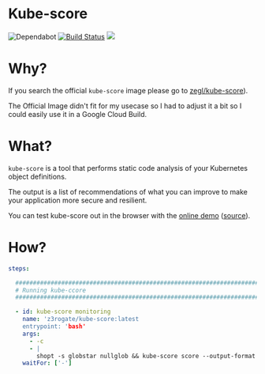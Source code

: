 # Kube-score

![Dependabot](https://flat.badgen.net/dependabot/steinbrueckri/docker-kube-score?icon=dependabot)
[![Build Status](https://travis-ci.com/steinbrueckri/docker-kube-score.svg?branch=master)](https://travis-ci.com/steinbrueckri/docker-kube-score)
[![](https://images.microbadger.com/badges/version/z3rogate/kube-score.svg)](https://hub.docker.com/r/z3rogate/kube-score)

# Why?

If you search the official `kube-score` image please go to [zegl/kube-score](https://github.com/zegl/kube-score/)).

The Official Image didn't fit for my usecase so I had to adjust it a bit so I could easily use it in a Google Cloud Build.

# What?

`kube-score` is a tool that performs static code analysis of your Kubernetes object definitions.

The output is a list of recommendations of what you can improve to make your application more secure and resilient.

You can test kube-score out in the browser with the [online demo](https://kube-score.com) ([source](https://github.com/kube-score/web)).

# How?

```yml
steps:

  #############################################################################################################
  # Running kube-ccore
  #############################################################################################################

  - id: kube-score monitoring
    name: 'z3rogate/kube-score:latest
    entrypoint: 'bash'
    args:
      - -c
      - |
        shopt -s globstar nullglob && kube-score score --output-format ci --ignore-test "service-type" /workspace/resources/monitoring/**/*.{yaml,yml}  || exit 0
    waitFor: ['-']
```
